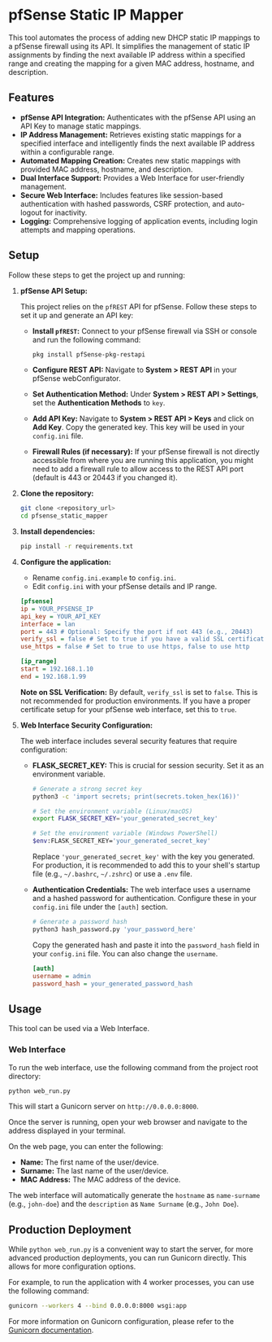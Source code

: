 # pfSense Static IP Mapper

This tool automates the process of adding new DHCP static IP mappings to a pfSense firewall using its API. It simplifies the management of static IP assignments by finding the next available IP address within a specified range and creating the mapping for a given MAC address, hostname, and description.

## Features

*   **pfSense API Integration:** Authenticates with the pfSense API using an API Key to manage static mappings.
*   **IP Address Management:** Retrieves existing static mappings for a specified interface and intelligently finds the next available IP address within a configurable range.
*   **Automated Mapping Creation:** Creates new static mappings with provided MAC address, hostname, and description.
*   **Dual Interface Support:** Provides a Web Interface for user-friendly management.
*   **Secure Web Interface:** Includes features like session-based authentication with hashed passwords, CSRF protection, and auto-logout for inactivity.
*   **Logging:** Comprehensive logging of application events, including login attempts and mapping operations.

## Setup

Follow these steps to get the project up and running:

1.  **pfSense API Setup:**

    This project relies on the `pfREST` API for pfSense. Follow these steps to set it up and generate an API key:

    *   **Install `pfREST`:**
        Connect to your pfSense firewall via SSH or console and run the following command:
        ```bash
        pkg install pfSense-pkg-restapi
        ```

    *   **Configure REST API:**
        Navigate to **System > REST API** in your pfSense webConfigurator.

    *   **Set Authentication Method:**
        Under **System > REST API > Settings**, set the **Authentication Methods** to `key`.

    *   **Add API Key:**
        Navigate to **System > REST API > Keys** and click on **Add Key**. Copy the generated key. This key will be used in your `config.ini` file.

    *   **Firewall Rules (if necessary):**
        If your pfSense firewall is not directly accessible from where you are running this application, you might need to add a firewall rule to allow access to the REST API port (default is 443 or 20443 if you changed it).

2.  **Clone the repository:**
    ```bash
    git clone <repository_url>
    cd pfsense_static_mapper
    ```

3.  **Install dependencies:**
    ```bash
    pip install -r requirements.txt
    ```

4.  **Configure the application:**

    *   Rename `config.ini.example` to `config.ini`.
    *   Edit `config.ini` with your pfSense details and IP range.

    ```ini
    [pfsense]
    ip = YOUR_PFSENSE_IP
    api_key = YOUR_API_KEY
    interface = lan
    port = 443 # Optional: Specify the port if not 443 (e.g., 20443)
    verify_ssl = false # Set to true if you have a valid SSL certificate on your pfSense instance
    use_https = false # Set to true to use https, false to use http

    [ip_range]
    start = 192.168.1.10
    end = 192.168.1.99
    ```

    **Note on SSL Verification:** By default, `verify_ssl` is set to `false`. This is not recommended for production environments. If you have a proper certificate setup for your pfSense web interface, set this to `true`.

5.  **Web Interface Security Configuration:**

    The web interface includes several security features that require configuration:

    *   **FLASK_SECRET_KEY:** This is crucial for session security. Set it as an environment variable.
        ```bash
        # Generate a strong secret key
        python3 -c 'import secrets; print(secrets.token_hex(16))'

        # Set the environment variable (Linux/macOS)
        export FLASK_SECRET_KEY='your_generated_secret_key'

        # Set the environment variable (Windows PowerShell)
        $env:FLASK_SECRET_KEY='your_generated_secret_key'
        ```
        Replace `'your_generated_secret_key'` with the key you generated. For production, it is recommended to add this to your shell's startup file (e.g., `~/.bashrc`, `~/.zshrc`) or use a `.env` file.

    *   **Authentication Credentials:** The web interface uses a username and a hashed password for authentication. Configure these in your `config.ini` file under the `[auth]` section.

        ```bash
        # Generate a password hash
        python3 hash_password.py 'your_password_here'
        ```
        Copy the generated hash and paste it into the `password_hash` field in your `config.ini` file. You can also change the `username`.

        ```ini
        [auth]
        username = admin
        password_hash = your_generated_password_hash
        ```

## Usage

This tool can be used via a Web Interface.

### Web Interface

To run the web interface, use the following command from the project root directory:

```bash
python web_run.py
```

This will start a Gunicorn server on `http://0.0.0.0:8000`.

Once the server is running, open your web browser and navigate to the address displayed in your terminal.

On the web page, you can enter the following:

*   **Name:** The first name of the user/device.
*   **Surname:** The last name of the user/device.
*   **MAC Address:** The MAC address of the device.

The web interface will automatically generate the `hostname` as `name-surname` (e.g., `john-doe`) and the `description` as `Name Surname` (e.g., `John Doe`).

## Production Deployment

While `python web_run.py` is a convenient way to start the server, for more advanced production deployments, you can run Gunicorn directly. This allows for more configuration options.

For example, to run the application with 4 worker processes, you can use the following command:

```bash
gunicorn --workers 4 --bind 0.0.0.0:8000 wsgi:app
```

For more information on Gunicorn configuration, please refer to the [Gunicorn documentation](https://gunicorn.org/).